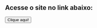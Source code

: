 ## Acesse o site no link abaixo:

<a href="https://portfolio-flavio-herculano.vercel.app/"><button>Clique aqui!</button></a>
